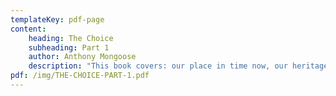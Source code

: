 ```yaml
---
templateKey: pdf-page
content:
    heading: The Choice
    subheading: Part 1
    author: Anthony Mongoose
    description: "This book covers: our place in time now, our heritage challenged, our present under threat and our future compromised."
pdf: /img/THE-CHOICE-PART-1.pdf
---
```

